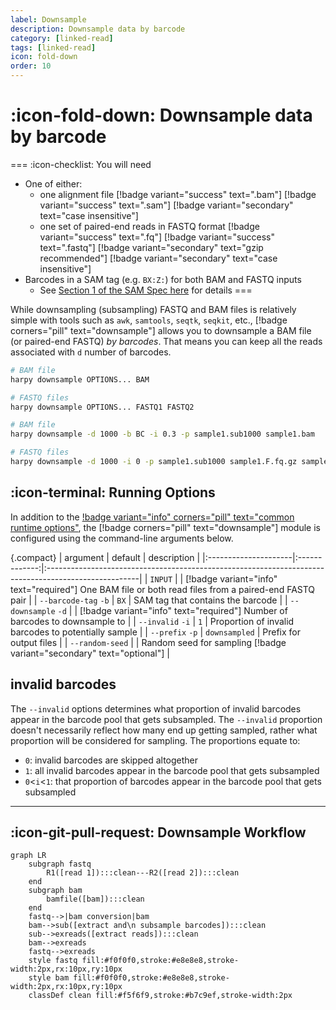 ```yaml
---
label: Downsample
description: Downsample data by barcode
category: [linked-read]
tags: [linked-read]
icon: fold-down
order: 10
---
```


# :icon-fold-down: Downsample data by barcode

===  :icon-checklist: You will need
- One of either:
  - one alignment file [!badge variant="success" text=".bam"] [!badge variant="success" text=".sam"] [!badge variant="secondary" text="case insensitive"]
  - one set of paired-end reads in FASTQ format [!badge variant="success" text=".fq"] [!badge variant="success" text=".fastq"] [!badge variant="secondary" text="gzip recommended"] [!badge variant="secondary" text="case insensitive"]
- Barcodes in a SAM tag (e.g. `BX:Z:`) for both BAM and FASTQ inputs
  - See [Section 1 of the SAM Spec here](https://samtools.github.io/hts-specs/SAMtags.pdf) for details
===

While downsampling (subsampling) FASTQ and BAM files is relatively simple with tools such as `awk`, `samtools`, `seqtk`, `seqkit`, etc.,
[!badge corners="pill" text="downsample"] allows you to downsample a BAM file (or paired-end FASTQ) _by barcodes_. That means you can
keep all the reads associated with `d` number of barcodes.

```bash usage
# BAM file
harpy downsample OPTIONS... BAM

# FASTQ files
harpy downsample OPTIONS... FASTQ1 FASTQ2
```

```bash example
# BAM file
harpy downsample -d 1000 -b BC -i 0.3 -p sample1.sub1000 sample1.bam

# FASTQ files
harpy downsample -d 1000 -i 0 -p sample1.sub1000 sample1.F.fq.gz sample1.R.fq.gz
```

## :icon-terminal: Running Options
In addition to the [!badge variant="info" corners="pill" text="common runtime options"](/common_options.md), the [!badge corners="pill" text="downsample"]
module is configured using the command-line arguments below.

{.compact}
| argument             |    default    | description                                                                                          |
|:---------------------|:-------------:|:-----------------------------------------------------------------------------------------------------|
| `INPUT`              |               | [!badge variant="info" text="required"] One BAM file or both read files from a paired-end FASTQ pair |
| `--barcode-tag` `-b` |     `BX`      | SAM tag that contains the barcode                                                                    |
| `--downsample` `-d`  |               | [!badge variant="info" text="required"] Number of barcodes to downsample to                          |
| `--invalid` `-i`     |      `1`      | Proportion of invalid barcodes to potentially sample                                                 |
| `--prefix` `-p`      | `downsampled` | Prefix for output files                                                                              |
| `--random-seed`      |               | Random seed for sampling [!badge variant="secondary" text="optional"]                                |

## invalid barcodes
The `--invalid` options determines what proportion of invalid barcodes appear in the barcode
pool that gets subsampled. The `--invalid` proportion doesn't necessarily reflect how many
end up getting sampled, rather what proportion will be considered for sampling. The proportions equate to:
- `0`: invalid barcodes are skipped altogether
- `1`: all invalid barcodes appear in the barcode pool that gets subsampled
- `0`<`i`<`1`: that proportion of barcodes appear in the barcode pool that gets subsampled

----
## :icon-git-pull-request: Downsample Workflow
```mermaid
graph LR
    subgraph fastq
        R1([read 1]):::clean---R2([read 2]):::clean
    end
    subgraph bam
        bamfile([bam]):::clean
    end
    fastq-->|bam conversion|bam
    bam-->sub([extract and\n subsample barcodes]):::clean
    sub-->exreads([extract reads]):::clean
    bam-->exreads
    fastq-->exreads
    style fastq fill:#f0f0f0,stroke:#e8e8e8,stroke-width:2px,rx:10px,ry:10px
    style bam fill:#f0f0f0,stroke:#e8e8e8,stroke-width:2px,rx:10px,ry:10px
    classDef clean fill:#f5f6f9,stroke:#b7c9ef,stroke-width:2px
```